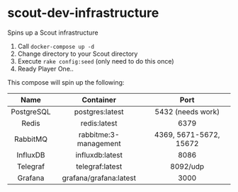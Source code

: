 # scout-dev-infrastructure
Spins up a Scout infrastructure

1. Call `docker-compose up -d`
2. Change directory to your Scout directory
3. Execute `rake config:seed` (only need to do this once)
4. Ready Player One..

This compose will spin up the following:


| Name        | Container               | Port                    |
| :---------: | :---------------------: | :---------------------: |
| PostgreSQL  | postgres:latest         | 5432 (needs work)       | 
| Redis       | redis:latest            | 6379                    |
| RabbitMQ    | rabbitme:3-management   | 4369, 5671-5672, 15672  |
| InfluxDB    | influxdb:latest         | 8086                    |
| Telegraf    | telegraf:latest         | 8092/udp                |
| Grafana     | grafana/grafana:latest  | 3000                    |

